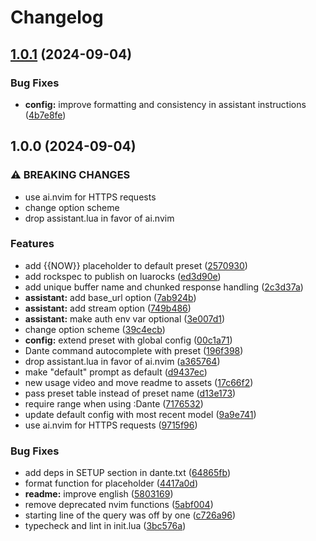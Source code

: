# Changelog

## [1.0.1](https://github.com/S1M0N38/dante.nvim/compare/v1.0.0...v1.0.1) (2024-09-04)


### Bug Fixes

* **config:** improve formatting and consistency in assistant instructions ([4b7e8fe](https://github.com/S1M0N38/dante.nvim/commit/4b7e8fe3e2366904352534dc705d5f743c6b7375))

## 1.0.0 (2024-09-04)


### ⚠ BREAKING CHANGES

* use ai.nvim for HTTPS requests
* change option scheme
* drop assistant.lua in favor of ai.nvim

### Features

* add {{NOW}} placeholder to default preset ([2570930](https://github.com/S1M0N38/dante.nvim/commit/257093060e5256050f222240732f52ede629cefd))
* add rockspec to publish on luarocks ([ed3d90e](https://github.com/S1M0N38/dante.nvim/commit/ed3d90e4023846c521a99c902ade6653aa30a4a6))
* add unique buffer name and chunked response handling ([2c3d37a](https://github.com/S1M0N38/dante.nvim/commit/2c3d37a5d14ca47a404c26db83815bdc840ddc72))
* **assistant:** add base_url option ([7ab924b](https://github.com/S1M0N38/dante.nvim/commit/7ab924bb27b5384d0c4bf38e56b22d9c407ad0c5))
* **assistant:** add stream option ([749b486](https://github.com/S1M0N38/dante.nvim/commit/749b486cba481f894a44a6c8a4217641122476ab))
* **assistant:** make auth env var optional ([3e007d1](https://github.com/S1M0N38/dante.nvim/commit/3e007d10433adaa9e72adbf9afb859b930d0d3a1))
* change option scheme ([39c4ecb](https://github.com/S1M0N38/dante.nvim/commit/39c4ecb9998cd0de8a89947f6f153da66128b540))
* **config:** extend preset with global config ([00c1a71](https://github.com/S1M0N38/dante.nvim/commit/00c1a71b5f60d82b56010b1861185123bb03d75e))
* Dante command autocomplete with preset ([196f398](https://github.com/S1M0N38/dante.nvim/commit/196f398c740d4a5543b1805bca91a62461da92e0))
* drop assistant.lua in favor of ai.nvim ([a365764](https://github.com/S1M0N38/dante.nvim/commit/a365764a469fb570543e502230f38da6bc00a871))
* make "default" prompt as default ([d9437ec](https://github.com/S1M0N38/dante.nvim/commit/d9437ec09a0a5bb6975f91169e5182fd03d423e6))
* new usage video and move readme to assets ([17c66f2](https://github.com/S1M0N38/dante.nvim/commit/17c66f2248abc22a2695b0f6bbd1d8f4fc1aa2e4))
* pass preset table instead of preset name ([d13e173](https://github.com/S1M0N38/dante.nvim/commit/d13e17318a174db9bb363a5db8cf46448690a703))
* require range when using :Dante ([7176532](https://github.com/S1M0N38/dante.nvim/commit/7176532ba6c2b6355313541ac87af8422c626420))
* update default config with most recent model ([9a9e741](https://github.com/S1M0N38/dante.nvim/commit/9a9e7415012da0d5d86f1a325df280b58bf0de96))
* use ai.nvim for HTTPS requests ([9715f96](https://github.com/S1M0N38/dante.nvim/commit/9715f9673524e685e5f6e149f425cb49dcd455c8))


### Bug Fixes

* add deps in SETUP section in dante.txt ([64865fb](https://github.com/S1M0N38/dante.nvim/commit/64865fbf18e21ebf4aba6479274ad0bb7957e016))
* format function for placeholder ([4417a0d](https://github.com/S1M0N38/dante.nvim/commit/4417a0dc769226be3df93406d48f6a3b8053db17))
* **readme:** improve english ([5803169](https://github.com/S1M0N38/dante.nvim/commit/580316938fd84f2c2758102a1bda9467a27b64ea))
* remove deprecated nvim functions ([5abf004](https://github.com/S1M0N38/dante.nvim/commit/5abf0045363b04d592f36993e4507b8997d4f094))
* starting line of the query was off by one ([c726a96](https://github.com/S1M0N38/dante.nvim/commit/c726a9699f742cba925dab9cf4551218d0137178))
* typecheck and lint in init.lua ([3bc576a](https://github.com/S1M0N38/dante.nvim/commit/3bc576a6a23bfc4307c097a77713e9ba86aa43dd))
